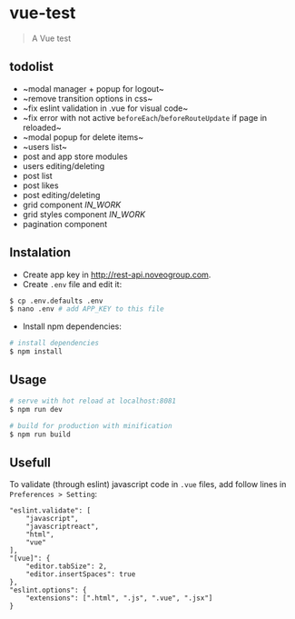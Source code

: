 # vue-test

> A Vue test

## todolist

- ~modal manager + popup for logout~
- ~remove transition options in css~
- ~fix eslint validation in .vue for visual code~
- ~fix error with not active `beforeEach`/`beforeRouteUpdate` if page in reloaded~
- ~modal popup for delete items~
- ~users list~
- post and app store modules
- users editing/deleting
- post list
- post likes
- post editing/deleting
- grid component *IN_WORK*
- grid styles component *IN_WORK*
- pagination component

## Instalation

- Create app key in http://rest-api.noveogroup.com.
- Create `.env` file and edit it:

```bash
$ cp .env.defaults .env
$ nano .env # add APP_KEY to this file
```

- Install npm dependencies:

```bash
# install dependencies
$ npm install
```

## Usage

``` bash
# serve with hot reload at localhost:8081
$ npm run dev

# build for production with minification
$ npm run build
```

## Usefull

To validate (through eslint) javascript code in `.vue` files, add follow lines in `Preferences > Setting`:

```
"eslint.validate": [
    "javascript",
    "javascriptreact",
    "html",
    "vue"
],
"[vue]": {
    "editor.tabSize": 2,
    "editor.insertSpaces": true
},
"eslint.options": {
    "extensions": [".html", ".js", ".vue", ".jsx"]
}
```